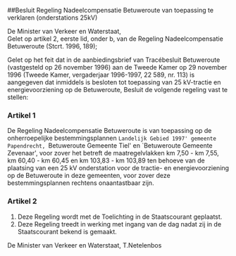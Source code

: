 <meta http-equiv='Content-Type' content='text/html; charset=utf-8' />

##Besluit Regeling Nadeelcompensatie Betuweroute van toepassing te verklaren (onderstations 25kV)

De Minister van Verkeer en Waterstaat,  
Gelet op artikel 2, eerste lid, onder b, van de Regeling Nadeelcompensatie Betuweroute (Stcrt. 1996, 189);

Gelet op het feit dat in de aanbiedingsbrief van Tracébesluit Betuweroute (vastgesteld op 26 november 1996) aan de Tweede Kamer op 29 november 1996 (Tweede Kamer, vergaderjaar 1996-1997, 22 589, nr. 113) is aangegeven dat inmiddels is besloten tot toepassing van 25 kV-tractie en energievoorziening op de Betuweroute,
Besluit de volgende regeling vast te stellen:    

### Artikel  1  

De Regeling Nadeelcompensatie Betuweroute is van toepassing op de onherroepelijke bestemmingsplannen `Landelijk Gebied 1997' gemeente Papendrecht, `Betuweroute Gemeente Tiel' en `Betuweroute Gemeente Zevenaar', voor zover het betreft de maatregelvlakken km 7,50 - km 7,55, km 60,40 - km 60,45 en km 103,83 - km 103,89 ten behoeve van de plaatsing van een 25 kV onderstation voor de tractie- en energievoorziening op de Betuweroute in deze gemeenten, voor zover deze bestemmingsplannen rechtens onaantastbaar zijn.  

### Artikel  2  

1.  Deze Regeling wordt met de Toelichting in de Staatscourant geplaatst.   
2.  Deze Regeling treedt in werking met ingang van de dag nadat zij in de Staatscourant bekend is gemaakt.   

De 
Minister van Verkeer en Waterstaat, 
T.Netelenbos    
